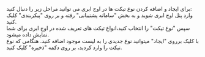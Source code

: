 <p>برای ایجاد و اضافه کردن نوع تیکت ها در اوج ابری می توانید مراحل زیر را دنبال کنید:<br>وارد پنل اوج ابری شوید و به بخش "سامانه پشتیبانی" رفته و بر روی "پیکربندی" کلیک کنید.<br>سپس "نوع تیکت" را انتخاب کنید،انواع تیکت های تعریف شده در اوج ابری برای شما نمایش داده میشود.<br>با کلیک برروی "ایجاد" میتوانید نوع جدیدی را به لیست موجود اضافه کنید. هنگامی که نوع تیکت را وارد کردید، بر روی دکمه "ذخیره" کلیک کنید.</p>